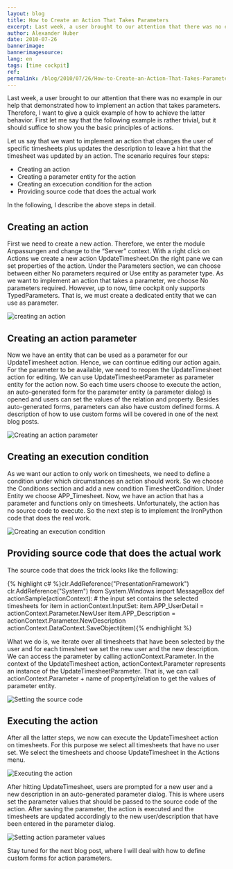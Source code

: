 ```yaml
---
layout: blog
title: How to Create an Action That Takes Parameters 
excerpt: Last week, a user brought to our attention that there was no example in our help that demonstrated how to implement an action that takes parameters. Therefore, I want to give a quick example of how to achieve the latter behavior. First let me say that the following example is rather trivial, but it should suffice to show you the basic principles of actions. 
author: Alexander Huber
date: 2010-07-26
bannerimage: 
bannerimagesource: 
lang: en
tags: [time cockpit]
ref: 
permalink: /blog/2010/07/26/How-to-Create-an-Action-That-Takes-Parameters-
---
```


<p>Last week, a user brought to our attention that there was no example in our help that demonstrated how to implement an action that takes parameters. Therefore, I want to give a quick example of how to achieve the latter behavior. First let me say that the following example is rather trivial, but it should suffice to show you the basic principles of actions.</p><p>Let us say that we want to implement an action that changes the user of specific timesheets plus updates the description to leave a hint that the timesheet was updated by an action. The scenario requires four steps:</p><ul>
  <li>Creating an action</li>
  <li>Creating a parameter entity for the action</li>
  <li>Creating an excecution condition for the action</li>
  <li>Providing source code that does the actual work</li>
</ul><p>In the following, I describe the above steps in detail.</p><h2>Creating an action</h2><p>First we need to create a new action. Therefore, we enter the module <span class="InlineCode">Anpassungen</span> and change to the “Server” context. With a right click on <span class="InlineCode">Actions</span> we create a new action <span class="InlineCode">UpdateTimesheet</span>.On the right pane we can set properties of the action. Under the <span class="InlineCode">Parameters</span> section, we can choose between either <span class="InlineCode">No parameters required</span> or <span class="InlineCode">Use entity as parameter type</span>. As we want to implement an action that takes a parameter, we choose <span class="InlineCode">No parameters required</span>. However, up to now, time cockpit only supports TypedParameters. That is, we must create a dedicated entity that we can use as parameter.</p><p>
  <img alt="creating an action" src="{{site.baseurl}}/content/images/blog/2010/07/create_action (1).png" class="   mceC1Focused mceC1Focused mceC1Focused mceC1Focused mceC1Focused mceC1Focused" />
</p><h2>Creating an action parameter</h2><p>Now we have an entity that can be used as a parameter for our <span class="InlineCode">UpdateTimesheet</span> action. Hence, we can continue editing our action again. For the parameter to be available, we need to reopen the <span class="InlineCode">UpdateTimesheet</span> action for editing. We can use <span class="InlineCode">UpdateTimesheetParameter</span> as parameter entity for the action now. So each time users choose to execute the action, an auto-generated form for the parameter entity (a parameter dialog) is opened and users can set the values of the relation and property. Besides auto-generated forms, parameters can also have custom defined forms. A description of how to use custom forms will be covered in one of the next blog posts.</p><p>
  <img alt="Creating an action parameter" src="{{site.baseurl}}/content/images/blog/2010/07/create_actionparam (2).png" class="     " />
</p><h2>Creating an execution condition</h2><p>As we want our action to only work on timesheets, we need to define a condition under which circumstances an action should work. So we choose the <span class="InlineCode">Conditions</span> section and add a new condition <span class="InlineCode">TimesheetCondition</span>. Under <span class="InlineCode">Entity</span> we choose <span class="InlineCode">APP_Timesheet</span>. Now, we have an action that has a parameter and functions only on timesheets. Unfortunately, the action has no source code to execute. So the next step is to implement the IronPython code that does the real work.</p><p>
  <img alt="Creating an execution condition" src="{{site.baseurl}}/content/images/blog/2010/07/creation_condition (2).png" class="   mceC1Focused mceC1Focused" />
</p><h2>Providing source code that does the actual work</h2><p>The source code that does the trick looks like the following:</p>{% highlight c# %}clr.AddReference("PresentationFramework") 
clr.AddReference("System") 
from System.Windows import MessageBox 
def actionSample(actionContext): 
  # the input set contains the selected timesheets 
  for item in actionContext.InputSet: 
    item.APP_UserDetail = actionContext.Parameter.NewUser 
    item.APP_Description = actionContext.Parameter.NewDescription 
    actionContext.DataContext.SaveObject(item){% endhighlight %}<p>What we do is, we iterate over all timesheets that have been selected by the user and for each timesheet we set the new user and the new description. We can access the parameter by calling <span class="InlineCode">actionContext.Parameter</span>. In the context of the <span class="InlineCode">UpdateTimesheet</span> action, <span class="InlineCode">actionContext.Parameter</span> represents an instance of the <span class="InlineCode">UpdateTimesheetParameter</span>. That is, we can call <span class="InlineCode">actionContext.Parameter</span> + name of property/relation to get the values of parameter entity.</p><p>
  <img alt="Setting the source code" src="{{site.baseurl}}/content/images/blog/2010/07/set_sourcecode (2).png" class="  " />
</p><h2>Executing the action</h2><p>After all the latter steps, we now can execute the <span class="InlineCode">UpdateTimesheet</span> action on timesheets. For this purpose we select all timesheets that have no user set. We select the timesheets and choose <span class="InlineCode">UpdateTimesheet</span> in the <span class="InlineCode">Actions</span> menu.</p><p>
  <img alt="Executing the action" src="{{site.baseurl}}/content/images/blog/2010/07/update_timesheet (3).png" class="   mceC1Focused mceC1Focused" />
</p><p>After hitting <span class="InlineCode">UpdateTimesheet</span>, users are prompted for a new user and a new description in an auto-generated parameter dialog. This is where users set the parameter values that should be passed to the source code of the action. After saving the parameter, the action is executed and the timesheets are updated accordingly to the new user/description that have been entered in the parameter dialog.</p><p>
  <img alt="Setting action parameter values" src="{{site.baseurl}}/content/images/blog/2010/07/setting_parametervalues (2).png" class="   mceC1Focused mceC1Focused" />
</p><p>Stay tuned for the next blog post, where I will deal with how to define custom forms for action parameters.</p>